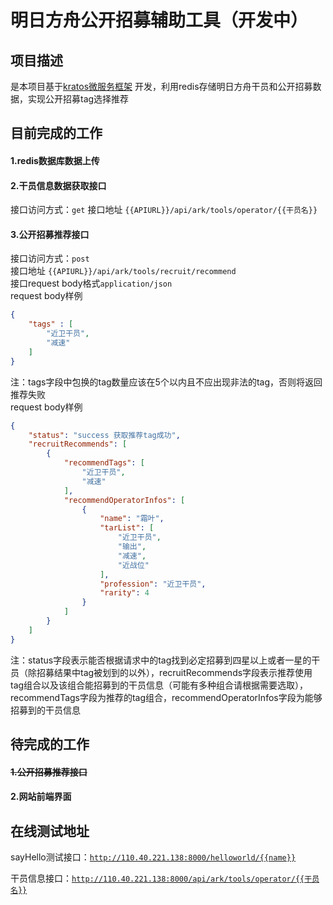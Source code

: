 #  明日方舟公开招募辅助工具（开发中）

## 项目描述
是本项目基于[kratos微服务框架](https://github.com/go-kratos/kratos) 开发，利用redis存储明日方舟干员和公开招募数据，实现公开招募tag选择推荐


## 目前完成的工作
#### 1.redis数据库数据上传
#### 2.干员信息数据获取接口
接口访问方式：`get`
接口地址 `{{APIURL}}/api/ark/tools/operator/{{干员名}}`

#### 3.公开招募推荐接口

接口访问方式：`post`  
接口地址 `{{APIURL}}/api/ark/tools/recruit/recommend`  
接口request body格式`application/json`  
request body样例  

```json
{
    "tags" : [
        "近卫干员",
        "减速"
    ]
}
```

注：tags字段中包换的tag数量应该在5个以内且不应出现非法的tag，否则将返回推荐失败  
request body样例 

```json
{
    "status": "success 获取推荐tag成功",
    "recruitRecommends": [
        {
            "recommendTags": [
                "近卫干员",
                "减速"
            ],
            "recommendOperatorInfos": [
                {
                    "name": "霜叶",
                    "tarList": [
                        "近卫干员",
                        "输出",
                        "减速",
                        "近战位"
                    ],
                    "profession": "近卫干员",
                    "rarity": 4
                }
            ]
        }
    ]
}
```

注：status字段表示能否根据请求中的tag找到必定招募到四星以上或者一星的干员（除招募结果中tag被划到的以外），recruitRecommends字段表示推荐使用tag组合以及该组合能招募到的干员信息（可能有多种组合请根据需要选取），recommendTags字段为推荐的tag组合，recommendOperatorInfos字段为能够招募到的干员信息

## 待完成的工作
#### ~~1.公开招募推荐接口~~

#### 2.网站前端界面
## 在线测试地址
sayHello测试接口：[`http://110.40.221.138:8000/helloworld/{{name}}`](http://110.40.221.138:8000/helloworld/kratos) 

干员信息接口：[`http://110.40.221.138:8000/api/ark/tools/operator/{{干员名}}`](http://110.40.221.138:8000/api/ark/tools/operator/%E9%93%B6%E7%81%B0)

